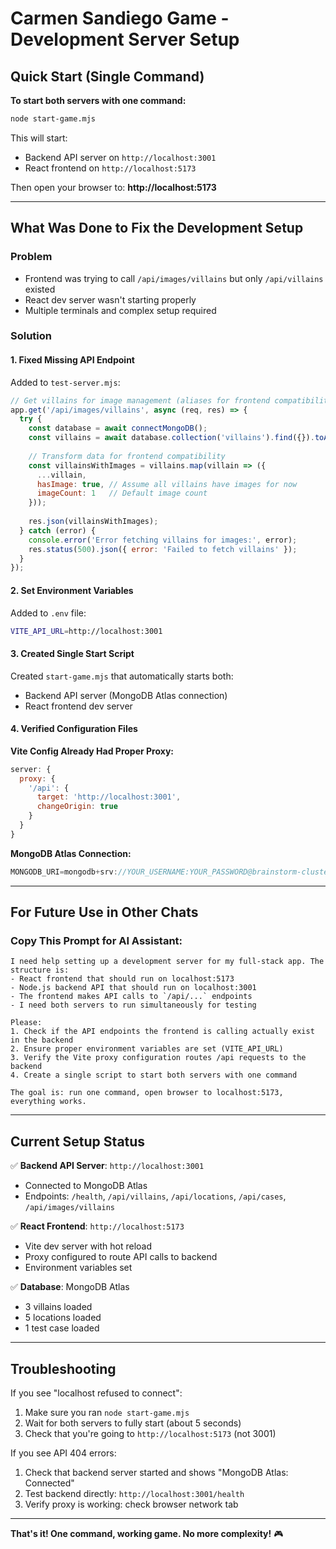 # Carmen Sandiego Game - Development Server Setup

## Quick Start (Single Command)

**To start both servers with one command:**

```bash
node start-game.mjs
```

This will start:
- Backend API server on `http://localhost:3001`
- React frontend on `http://localhost:5173`

Then open your browser to: **http://localhost:5173**

---

## What Was Done to Fix the Development Setup

### Problem
- Frontend was trying to call `/api/images/villains` but only `/api/villains` existed
- React dev server wasn't starting properly
- Multiple terminals and complex setup required

### Solution

#### 1. Fixed Missing API Endpoint
Added to `test-server.mjs`:
```javascript
// Get villains for image management (aliases for frontend compatibility)
app.get('/api/images/villains', async (req, res) => {
  try {
    const database = await connectMongoDB();
    const villains = await database.collection('villains').find({}).toArray();
    
    // Transform data for frontend compatibility
    const villainsWithImages = villains.map(villain => ({
      ...villain,
      hasImage: true, // Assume all villains have images for now
      imageCount: 1   // Default image count
    }));
    
    res.json(villainsWithImages);
  } catch (error) {
    console.error('Error fetching villains for images:', error);
    res.status(500).json({ error: 'Failed to fetch villains' });
  }
});
```

#### 2. Set Environment Variables
Added to `.env` file:
```bash
VITE_API_URL=http://localhost:3001
```

#### 3. Created Single Start Script
Created `start-game.mjs` that automatically starts both:
- Backend API server (MongoDB Atlas connection)
- React frontend dev server

#### 4. Verified Configuration Files

**Vite Config Already Had Proper Proxy:**
```javascript
server: {
  proxy: {
    '/api': {
      target: 'http://localhost:3001',
      changeOrigin: true
    }
  }
}
```

**MongoDB Atlas Connection:**
```javascript
MONGODB_URI=mongodb+srv://YOUR_USERNAME:YOUR_PASSWORD@brainstorm-cluster.bg60my0.mongodb.net/carmen-sandiego
```

---

## For Future Use in Other Chats

### Copy This Prompt for AI Assistant:

```
I need help setting up a development server for my full-stack app. The structure is:
- React frontend that should run on localhost:5173
- Node.js backend API that should run on localhost:3001
- The frontend makes API calls to `/api/...` endpoints
- I need both servers to run simultaneously for testing

Please:
1. Check if the API endpoints the frontend is calling actually exist in the backend
2. Ensure proper environment variables are set (VITE_API_URL)
3. Verify the Vite proxy configuration routes /api requests to the backend
4. Create a single script to start both servers with one command

The goal is: run one command, open browser to localhost:5173, everything works.
```

---

## Current Setup Status

✅ **Backend API Server**: `http://localhost:3001`
- Connected to MongoDB Atlas
- Endpoints: `/health`, `/api/villains`, `/api/locations`, `/api/cases`, `/api/images/villains`

✅ **React Frontend**: `http://localhost:5173`
- Vite dev server with hot reload
- Proxy configured to route API calls to backend
- Environment variables set

✅ **Database**: MongoDB Atlas
- 3 villains loaded
- 5 locations loaded  
- 1 test case loaded

---

## Troubleshooting

If you see "localhost refused to connect":
1. Make sure you ran `node start-game.mjs`
2. Wait for both servers to fully start (about 5 seconds)
3. Check that you're going to `http://localhost:5173` (not 3001)

If you see API 404 errors:
1. Check that backend server started and shows "MongoDB Atlas: Connected"
2. Test backend directly: `http://localhost:3001/health`
3. Verify proxy is working: check browser network tab

---

**That's it! One command, working game. No more complexity!** 🎮